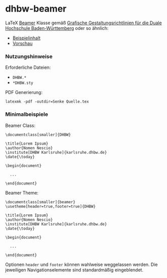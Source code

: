 # dhbw-beamer

LaTeX [Beamer](https://ctan.org/pkg/beamer) Klasse gemäß [Grafische Gestaltungsrichtlinien für die Duale Hochschule Baden-Württemberg](https://www.google.com/search?q=Grafische+Gestaltungsrichtlinien+f%C3%BCr+die+Duale+Hochschule+Baden-W%C3%BCrttemberg) oder so ähnlich:

* [Beispielinhalt](Beispiele.tex)
* [Vorschau](Index.pdf)

### Nutzungshinweise

Erforderliche Dateien:

* `DHBW.*`
* `*DHBW.sty`

PDF Generierung:

`latexmk -pdf -outdir=Senke Quelle.tex`

### Minimalbeispiele

Beamer Class:

```
\documentclass[smaller]{DHBW}

\title{Lorem Ipsum}
\author{Nomen Nescio}
\institute[DHBW Karlsruhe]{karlsruhe.dhbw.de}
\date{\today}

\begin{document}

  ...

\end{document}
```

Beamer Theme:

```
\documentclass[smaller]{beamer}
\usetheme[header=true,footer=true]{DHBW}

\title{Lorem Ipsum}
\author{Nomen Nescio}
\institute[DHBW Karlsruhe]{karlsruhe.dhbw.de}
\date{\today}

\begin{document}

  ...

\end{document}
```

Optionen `header` und `footer` können wahlweise weggelassen werden.
Die jeweiligen Navigationselemente sind standardmäßig eingeblendet.
